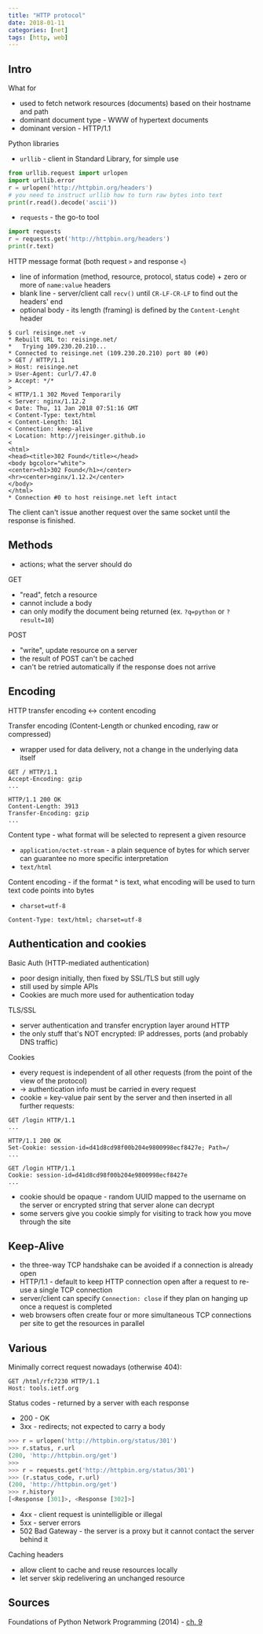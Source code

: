 ```yaml
---
title: "HTTP protocol"
date: 2018-01-11
categories: [net]
tags: [http, web]
---
```


## Intro

What for

* used to fetch network resources (documents) based on their hostname and path
* dominant document type - WWW of hypertext documents
* dominant version - HTTP/1.1

Python libraries

* `urllib` - client in Standard Library, for simple use
```python
from urllib.request import urlopen
import urllib.error
r = urlopen('http://httpbin.org/headers')
# you need to instruct urllib how to turn raw bytes into text
print(r.read().decode('ascii'))
```
* `requests` - the go-to tool
```python
import requests
r = requests.get('http://httpbin.org/headers')
print(r.text)
```

HTTP message format (both request `>` and response `<`)

* line of information (method, resource, protocol, status code) + zero or more of `name:value` headers
* blank line - server/client call `recv()` until `CR-LF-CR-LF` to find out the headers' end
* optional body - its length (framing) is defined by the `Content-Lenght` header

```plain
$ curl reisinge.net -v
* Rebuilt URL to: reisinge.net/
*   Trying 109.230.20.210...
* Connected to reisinge.net (109.230.20.210) port 80 (#0)
> GET / HTTP/1.1
> Host: reisinge.net
> User-Agent: curl/7.47.0
> Accept: */*
>
< HTTP/1.1 302 Moved Temporarily
< Server: nginx/1.12.2
< Date: Thu, 11 Jan 2018 07:51:16 GMT
< Content-Type: text/html
< Content-Length: 161
< Connection: keep-alive
< Location: http://jreisinger.github.io
<
<html>
<head><title>302 Found</title></head>
<body bgcolor="white">
<center><h1>302 Found</h1></center>
<hr><center>nginx/1.12.2</center>
</body>
</html>
* Connection #0 to host reisinge.net left intact
```

The client can't issue another request over the same socket until the response
is finished.

## Methods

* actions; what the server should do

GET

* "read", fetch a resource
* cannot include a body
* can only modify the document being returned (ex. `?q=python` or `?result=10`)

POST

* "write", update resource on a server
* the result of POST can't be cached
* can't be retried automatically if the response does not arrive

## Encoding

HTTP transfer encoding <-> content encoding

Transfer encoding (Content-Length or chunked encoding, raw or compressed)

* wrapper used for data delivery, not a change in the underlying data itself

```plain
GET / HTTP/1.1
Accept-Encoding: gzip
...

HTTP/1.1 200 OK
Content-Length: 3913
Transfer-Encoding: gzip
...
```

Content type - what format will be selected to represent a given resource

* `application/octet-stream` - a plain sequence of bytes for which server can guarantee no more specific interpretation
* `text/html`

Content encoding - if the format ^ is text, what encoding will be used to turn text code points into bytes

* `charset=utf-8`

```plain
Content-Type: text/html; charset=utf-8
```

## Authentication and cookies

Basic Auth (HTTP-mediated authentication)

* poor design initially, then fixed by SSL/TLS but still ugly
* still used by simple APIs
* Cookies are much more used for authentication today

TLS/SSL

* server authentication and transfer encryption layer around HTTP
* the only stuff that's NOT encrypted: IP addresses, ports (and probably DNS traffic)

Cookies

* every request is independent of all other requests (from the point of the
    view of the protocol)
* -> authentication info must be carried in every request
* cookie = key-value pair sent by the server and then inserted in all
    further requests:

```plain
GET /login HTTP/1.1
...

HTTP/1.1 200 OK
Set-Cookie: session-id=d41d8cd98f00b204e9800998ecf8427e; Path=/
...

GET /login HTTP/1.1
Cookie: session-id=d41d8cd98f00b204e9800998ecf8427e
...

```
* cookie should be opaque - random UUID mapped to the username on the
    server or encrypted string that server alone can decrypt
* some servers give you cookie simply for visiting to track how you move
    through the site

## Keep-Alive

* the three-way TCP handshake can be avoided if a connection is already open
* HTTP/1.1 - default to keep HTTP connection open after a request to re-use a
    single TCP connection
* server/client can specify `Connection: close` if they plan on hanging up once
    a request is completed
* web browsers often create four or more simultaneous TCP connections per site
    to get the resources in parallel

## Various

Minimally correct request nowadays (otherwise 404):

```plain
GET /html/rfc7230 HTTP/1.1
Host: tools.ietf.org
```

Status codes - returned by a server with each response

* 200 - OK
* 3xx - redirects; not expected to carry a body

```python
>>> r = urlopen('http://httpbin.org/status/301')
>>> r.status, r.url
(200, 'http://httpbin.org/get')
>>>
>>> r = requests.get('http://httpbin.org/status/301')
>>> (r.status_code, r.url)
(200, 'http://httpbin.org/get')
>>> r.history
[<Response [301]>, <Response [302]>]

```
* 4xx - client request is unintelligible or illegal
* 5xx - server errors
* 502 Bad Gateway - the server is a proxy but it cannot contact the server
    behind it

Caching headers

* allow client to cache and reuse resources locally
* let server skip redelivering an unchanged resource

## Sources

Foundations of Python Network Programming (2014) - [ch. 9](https://www.safaribooksonline.com/library/view/foundations-of-python/9781430258551/9781430258544_Ch09.xhtml)
